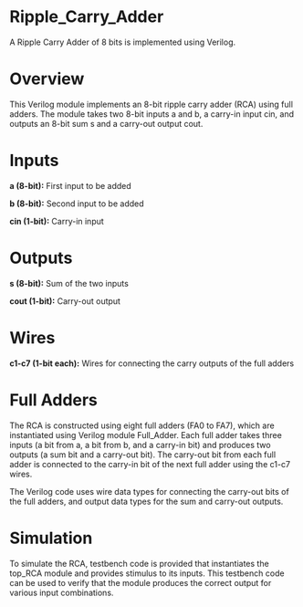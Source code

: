 # Ripple_Carry_Adder
A Ripple Carry Adder of 8 bits is implemented using Verilog.

# Overview
This Verilog module implements an 8-bit ripple carry adder (RCA) using full adders. The module takes two 8-bit inputs a and b, a carry-in input cin, and outputs an 8-bit sum s and a carry-out output cout.

# Inputs
**a (8-bit):** First input to be added

**b (8-bit):** Second input to be added

**cin (1-bit):** Carry-in input

# Outputs

**s (8-bit):** Sum of the two inputs

**cout (1-bit):** Carry-out output

# Wires

**c1-c7 (1-bit each):** Wires for connecting the carry outputs of the full adders

# Full Adders
The RCA is constructed using eight full adders (FA0 to FA7), which are instantiated using Verilog module Full_Adder. Each full adder takes three inputs (a bit from a, a bit from b, and a carry-in bit) and produces two outputs (a sum bit and a carry-out bit). The carry-out bit from each full adder is connected to the carry-in bit of the next full adder using the c1-c7 wires.

The Verilog code uses wire data types for connecting the carry-out bits of the full adders, and output data types for the sum and carry-out outputs.

# Simulation
To simulate the RCA, testbench code is provided that instantiates the top_RCA module and provides stimulus to its inputs. This testbench code can be used to verify that the module produces the correct output for various input combinations.
